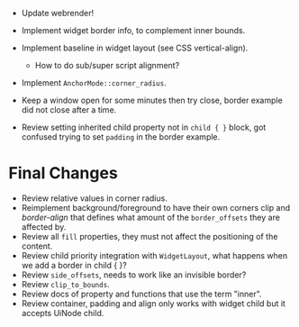 * Update webrender!

* Implement widget border info, to complement inner bounds.
* Implement baseline in widget layout (see CSS vertical-align).
    - How to do sub/super script alignment?
* Implement `AnchorMode::corner_radius`.

* Keep a window open for some minutes then try close, border example did not close after a time.
* Review setting inherited child property not in `child { }` block, got confused trying to set `padding` in the border example.

# Final Changes


* Review relative values in corner radius.
* Reimplement background/foreground to have their own corners clip and *border-align* that defines what amount of the 
  `border_offsets` they are affected by.
* Review all `fill` properties, they must not affect the positioning of the content.
* Review child priority integration with `WidgetLayout`, what happens when we add a border in child { }?
* Review `side_offsets`, needs to work like an invisible border? 
* Review `clip_to_bounds`.
* Review docs of property and functions that use the term "inner".
* Review container, padding and align only works with widget child but it accepts UiNode child.
